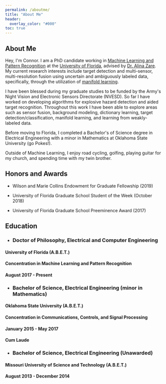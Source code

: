 ```yaml
---
permalink: /aboutme/
title: "About Me"
header:
  overlay_color: "#000"
toc: true
---
```


## About Me

Hey, I'm Connor.  I am a PhD candidate working in [Machine Learning and Pattern Recognition](https://en.wikipedia.org/wiki/Machine_learning) at the [University of Florida](https://www.ece.ufl.edu/), advised by [Dr. Alina Zare](https://faculty.eng.ufl.edu/machine-learning/machine-learning-sensing-lab/).  My current research interests include target detection and multi-sensor, multi-resolution fusion using uncertain and ambiguously labeled data, specifically, through the utilization of [manifold learning](https://en.wikipedia.org/wiki/nonlinear_dimensionality_reduction).

I have been blessed during my graduate studies to be funded by the Army's Night Vision and Electronic Sensors Directorate (NVESD).  So far I have worked on developing algorithms for explosive hazard detection and aided target recognition.  Throughout this work I have been able to explore areas such as sensor fusion, background modeling, dictionary learning, target detection/classification, manifold learning, and learning from weakly-labeled data.

Before moving to Florida, I completed a Bachelor's of Science degree in Electrical Engineering with a minor in Mathematics at Oklahoma State University (go Pokes!).

Outside of Machine Learning, I enjoy road cycling, golfing, playing guitar for my church, and spending time with my twin brother. 

## Honors and Awards

* Wilson and Marie Collins Endowment for Graduate Fellowship (2019)

* University of Florida Graduate School Student of the Week (October 2018)

* University of Florida Graduate School Preeminence Award (2017)


## Education

* ### Doctor of Philosophy, Electrical and Computer Engineering
#### University of Florida (A.B.E.T.)
#### Concentration in Machine Learning and Pattern Recognition
#### August 2017 - Present

* ### Bachelor of Science, Electrical Engineering (minor in Mathematics)
#### Oklahoma State University (A.B.E.T.)
#### Concentration in Communications, Controls, and Signal Processing
#### January 2015 - May 2017
#### Cum Laude

* ### Bachelor of Science, Electrical Engineering (Unawarded)
#### Missouri University of Science and Technology (A.B.E.T.)
#### August 2013 - December 2014
